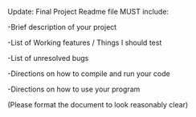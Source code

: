 Update: Final Project Readme file MUST include:

-Brief description of your project

-List of Working features / Things I should test

-List of unresolved bugs

-Directions on how to compile and run your code 

-Directions on how to use your program

(Please format the document to look reasonably clear)


